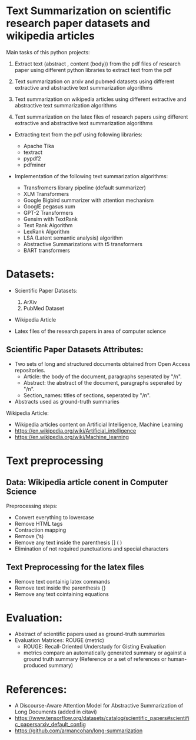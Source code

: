 

# Text Summarization on scientific research paper datasets and wikipedia articles
Main tasks of this python projects:   
1. Extract text (abstract , content (body)) from the pdf files of research paper using  different python libraries to extract text from the pdf
  
2.  Text summarization on arxiv and pubmed datasets using different extractive and abstractive text summarization algorithms

3.  Text summarization on wikipedia articles using different extractive and abstractive text summarization algorithms 
4.   Text summarization on the latex files of research papers using different extractive and abstractive text summarization algorithms 

- Extracting text from the pdf using following libraries:
    - Apache Tika
    - textract
    - pypdf2
    - pdfminer
    
- Implementation of the following text summarization algorithms:
    - Transfromers library pipeline (default summarizer)
    - XLM Transformers
    - Google Bigbird summarizer with attention mechanism
    - GooglE pegasus xum
    - GPT-2 Transformers
    - Gensim with TextRank
    - Text Rank Algorithm
    - LexRank Algorithm
    - LSA (Latent semantic analysis) algorithm
    - Abstractive Summarizations with t5 transformers
    - BART transformers



# Datasets:
- Scientific Paper Datasets:

    1.	ArXiv 
    2.	PubMed Dataset 

- Wikipedia Article
- Latex files of the research papers in area of computer science

## Scientific Paper Datasets Attributes:
- Two sets of long and structured documents obtained from Open Access repositories.
    -   Article: the body of the document, paragraphs seperated by "/n".
    - 	Abstract: the abstract of the document, paragraphs seperated by "/n".
    -	Section_names: titles of sections, seperated by "/n".
- Abstracts used as ground-truth summaries

Wikipedia Article:
- Wikipedia articles content on Artificial Intelligence, Machine Learning
- https://en.wikipedia.org/wiki/Artificial_intelligence
- https://en.wikipedia.org/wiki/Machine_learning


# Text preprocessing 
##  Data: Wikipedia article conent in Computer Science
Preprocessing steps:
- Convert everything to lowercase
- Remove HTML tags
- Contraction mapping
- Remove (‘s)
- Remove any text inside the parenthesis [] ( )
- Elimination of not required punctuations and special characters
## Text  Preprocessing for the latex files
- Remove text containig latex commands
- Remove text inside the parenthesis {}
- Remove any text cointaining equations 
# Evaluation:
- Abstract of scientific papers used as ground-truth summaries
- Evaluation Matrices: ROUGE (metric)
    - ROUGE: Recall-Oriented Understudy for Gisting Evaluation
    -  metrics compare an automatically generated summary or against a ground truth summary (Reference or a set of references or human-produced summary)
     
# References:
- A Discourse-Aware Attention Model for Abstractive Summarization of Long Documents (added in citavi)
- https://www.tensorflow.org/datasets/catalog/scientific_papers#scientific_papersarxiv_default_config
-  https://github.com/armancohan/long-summarization






